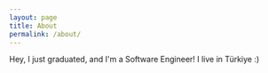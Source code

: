 ```yaml
---
layout: page
title: About
permalink: /about/
---
```


Hey, I just graduated, and I'm a Software Engineer! I live in Türkiye :)


